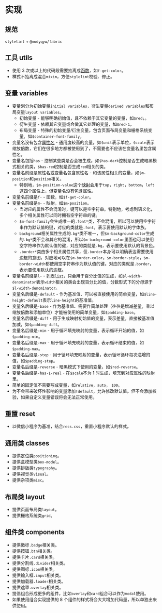 # 实现

## 规范

`stylelint` + `@modyqyw/fabric`

## 工具 utils

- 使用 3 次或以上的代码段需要抽离成[函数](https://sass-lang.com/documentation/values/functions)，如`f-get-color`。
- 样式不抽离成混合`mixin`，方便`stylelint`校验、修正。

## 变量 variables

- [变量](https://sass-lang.com/documentation/variables)划分为初始变量`initial variables`，衍生变量`derived variables`和布局变量`layout variables`。
  - 初始变量 - 能够明确初始值，且不依赖于其它变量的变量，如`$red;`。
  - 衍生变量 - 依赖其它变量或会做其它处理的变量，如`$red-1`。
  - 布局变量 - 特殊的初始变量/衍生变量，包含页面布局变量和栅格系统变量，如`$container-font-family`。
- 变量名没有包含[属性名](https://developer.mozilla.org/en-US/docs/Web/CSS/CSS_Properties_Reference) - 通用度较高的变量，如`$unit`表示单位，`$scale`表示缩放倍数，它们在很多地方都被使用到了，不需要也不应该在变量名里包含属性名。
- 变量名包括`has` - 控制某些类是否会被生成，如`$has-dark`控制是否生成暗黑模式相关的类，`$has-red`控制是否生成`red`相关的类。
- 变量名前缀是属性名或变量名包含属性名 - 和该属性相关的变量，如`$m-position`和`position`相关。
  - 特别地，`$m-position-value`这个[映射](https://sass-lang.com/documentation/modules/map)会用于`top`，`right`，`bottom`，`left`这四个属性上，但变量名没有包含属性。
- 变量名前缀是`f-` - 函数，如`$f-get-color`。
- 变量名前缀是`m-` - 映射，如`$m-position`。
  - 当对应的属性不会混淆时，键可以是空字符串。特别地，考虑到语义化，多个相关属性可以同时拥有空字符串的键。
  - `$m-font-family`会生成唯一的`.font*`类，不会混淆，所以可以使用空字符串作为默认值的键，对应的类就是`.font`，表示要使用默认的字体族。
  - `background`相关属性生成的`.bg*`类不唯一，但`$m-background-color`生成的`.bg*`类不会和其它的混淆，所以`$m-background-color`里面也可以使用空字符串作为默认值的键，对应的类就是`.bg`，表示要使用默认的背景色。
  - `.border*`类由多个相关属性共享，但`.border`本身可以明确表达需要使用边框的意图，对应地可以在`$m-border-color`，`$m-border-style`，`$m-border-width`都使用空字符串作为默认值的键，对应的类就是`.border`，表示要使用默认的边框。
- 变量名前缀是`l-` - [列表`list`](https://sass-lang.com/documentation/modules/list)，只会用于百分比值的生成，如`$l-width-denominator`表示`width`相关的类会出现百分比的值，分数形式下的分母源于`$l-width-denominator`。
- 变量名后缀是`-default` - 作为基准值、可以被直接使用的简单变量，如`$line-height-default`表示`line-height`的基准值。
- 变量名后缀是`-base` - 作为基准值、需要作简单处理（往往是增减差量，乘以缩放倍数和添加单位）才能被使用的简单变量，如`$padding-base`。
- 变量名后缀是`-diff` - 用于生成映射初始值的变量，表示差量，直接被基准值加减，如`$padding-diff`。
- 变量名后缀是`-min` - 用于循环填充映射的变量，表示循环开始的值，如`$padding-min`。
- 变量名后缀是`-max` - 用于循环填充映射的变量，表示循环结束的值，如`$padding-max`。
- 变量名后缀是`-step` - 用于循环填充映射的变量，表示循环循环每次递增的值，如`$padding-step`。
- 变量名后缀是`-reverse` - 暗黑模式下使用的变量，如`$red-reverse`。
- 变量名后缀是`-has-1-real` - 在`$scale`不为 1 时生成，填充到对应属性的映射里。
- 简单的固定值不需要写成变量，如`relative`，`auto`， `100`。
- 为不会带来破坏性影响的变量添加`!default`，允许修改默认值。但不会添加校验，如果自定义变量错误将会无法正常使用。

## 重置 reset

- 以微信小程序为基准，结合`ress.css`，重置小程序默认的样式。

## 通用类 classes

- 提供定位类`positioning`。
- 提供盒模型类`box-model`。
- 提供排版类`typography`。
- 提供视觉类`visual`。
- 提供杂项类`misc`。

## 布局类 layout

- 提供页面布局类`layout`。
- 提供栅格系统类`grid`。

## 组件类 components

- 提供徽标`.badge`相关类。
- 提供按钮`.btn`相关类。
- 提供卡片`.card`相关类。
- 提供分割线`.divider`相关类。
- 提供图标`.icon`相关类。
- 提供输入框`.input`相关类。
- 提供加载器`.loader`相关类。
- 提供遮罩`.overlay`相关类。
- 提倡组合形成更多的组件，比如`overlay`和`card`组合可以作为`modal`使用。
- 如果使用组合实现提供的 8 个组件的样式将会大大增加代码量，所以单独出来供使用。
